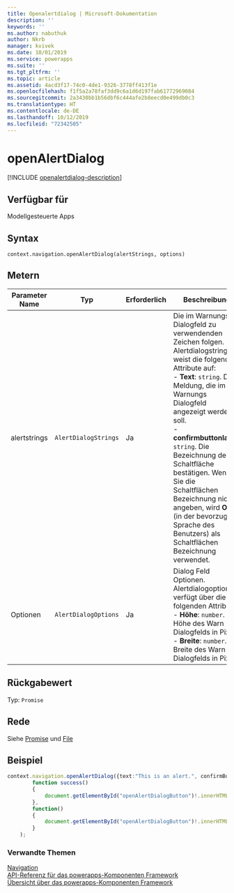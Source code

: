 ```yaml
---
title: Openalertdialog | Microsoft-Dokumentation
description: ''
keywords: ''
ms.author: nabuthuk
author: Nkrb
manager: kvivek
ms.date: 10/01/2019
ms.service: powerapps
ms.suite: ''
ms.tgt_pltfrm: ''
ms.topic: article
ms.assetid: 4acd3f17-74c0-4de1-9326-3778ff413f1e
ms.openlocfilehash: f1f5a2a78faf3dd9c6a1d6d197fab61772969084
ms.sourcegitcommit: 2a3430bb1b56dbf6c444afe2b8eecd0e499db0c3
ms.translationtype: HT
ms.contentlocale: de-DE
ms.lasthandoff: 10/12/2019
ms.locfileid: "72342505"
---
```

# <a name="openalertdialog"></a>openAlertDialog

[!INCLUDE [openalertdialog-description](includes/openalertdialog-description.md)]

## <a name="available-for"></a>Verfügbar für 

Modellgesteuerte Apps

## <a name="syntax"></a>Syntax

`context.navigation.openAlertDialog(alertStrings, options)`

## <a name="parameters"></a>Metern

| Parameter Name|Typ|Erforderlich|Beschreibung|
| ------------- |----|--------|-----------|
|alertstrings|`AlertDialogStrings`|Ja|Die im Warnungs Dialogfeld zu verwendenden Zeichen folgen. Alertdialogstrings weist die folgenden Attribute auf:<br/>- **Text**: `string`. Die Meldung, die im Warnungs Dialogfeld angezeigt werden soll. <br/>- **confirmbuttonlabel**: `string`. Die Bezeichnung der Schaltfläche bestätigen. Wenn Sie die Schaltflächen Bezeichnung nicht angeben, wird **OK** (in der bevorzugten Sprache des Benutzers) als Schaltflächen Bezeichnung verwendet.|
|Optionen|`AlertDialogOptions`|Ja|Dialog Feld Optionen. Alertdialogoptions verfügt über die folgenden Attribute:<br/>- **Höhe**: `number`. Höhe des Warn Dialogfelds in Pixel. <br/>- **Breite**: `number`. Breite des Warn Dialogfelds in Pixel|

## <a name="return-value"></a>Rückgabewert

Typ: `Promise`

## <a name="remarks"></a>Rede

Siehe [Promise](https://developer.mozilla.org/docs/Web/JavaScript/reference/Global_Objects/Promise) und [File](https://developer.mozilla.org/docs/Web/API/File)

## <a name="example"></a>Beispiel 

```TypeScript
context.navigation.openAlertDialog({text:"This is an alert.", confirmButtonLabel : "Yes",}).then(
        function success()
        {
            document.getElementById("openAlertDialogButton")!.innerHTML = "Alert dialog closed";
        },
        function()
        {
            document.getElementById("openAlertDialogButton")!.innerHTML = "Error in Alert Dialog";
        }
    );
```

### <a name="related-topics"></a>Verwandte Themen

[Navigation](../navigation.md)<br/>
[API-Referenz für das powerapps-Komponenten Framework](../../reference/index.md)<br/>
[Übersicht über das powerapps-Komponenten Framework](../../overview.md)